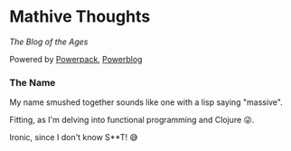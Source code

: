 # Mathive Thoughts

_The Blog of the Ages_

Powered by [Powerpack](https://github.com/cjohansen/powerpack), [Powerblog](https://github.com/cjohansen/powerblog)

### The Name

My name smushed together sounds like one with a lisp saying "massive".

Fitting, as I'm delving into functional programming and Clojure 😜.

Ironic, since I don't know S\*\*T! 😅
